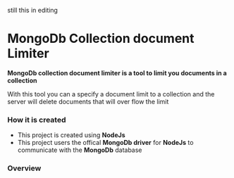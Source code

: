 still this in editing

# MongoDb Collection document Limiter

**MongoDb collection document limiter is a tool to limit you documents in a collection**
 
With this tool you can a specify a document limit to a collection and the server will delete documents that will over flow the limit 


### How it is created
  - This project is created using **NodeJs**
  - This project users the offical **MongoDb driver** for **NodeJs** to communicate with the **MongoDb** database
 
### Overview
